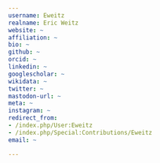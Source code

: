```yaml
---
username: Eweitz
realname: Eric Weitz
website: ~
affiliation: ~
bio: ~
github: ~
orcid: ~
linkedin: ~
googlescholar: ~
wikidata: ~
twitter: ~
mastodon-url: ~
meta: ~
instagram: ~
redirect_from:
- /index.php/User:Eweitz
- /index.php/Special:Contributions/Eweitz
email: ~

---
```

